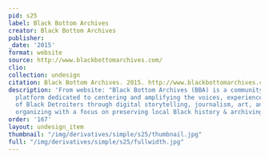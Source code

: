 ```yaml
---
pid: s25
label: Black Bottom Archives
creator: Black Bottom Archives
publisher:
_date: '2015'
format: website
source: http://www.blackbottomarchives.com/
clio:
collection: undesign
citation: Black Bottom Archives. 2015. http://www.blackbottomarchives.com.
description: 'From website: "Black Bottom Archives (BBA) is a community-driven media
  platform dedicated to centering and amplifying the voices, experiences, and perspectives
  of Black Detroiters through digital storytelling, journalism, art, and community
  organizing with a focus on preserving local Black history & archiving our present."'
order: '167'
layout: undesign_item
thumbnail: "/img/derivatives/simple/s25/thumbnail.jpg"
full: "/img/derivatives/simple/s25/fullwidth.jpg"
---
```

